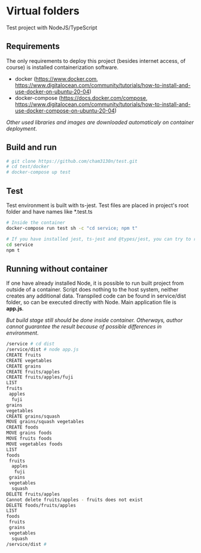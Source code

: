 # Virtual folders
Test project with NodeJS/TypeScript

## Requirements
The only requirements to deploy this project (besides internet access, of course) is installed containerization software.
- docker (https://www.docker.com, https://www.digitalocean.com/community/tutorials/how-to-install-and-use-docker-on-ubuntu-20-04)
- docker-compose (https://docs.docker.com/compose, https://www.digitalocean.com/community/tutorials/how-to-install-and-use-docker-compose-on-ubuntu-20-04)

_Other used libraries and images are downloaded automaticaly on container deployment_.

## Build and run
```bash
# git clone https://github.com/cham3130n/test.git
# cd test/docker
# docker-compose up test
```

## Test
Test environment is built with ts-jest. Test files are placed in project's root folder and have names like *.test.ts
```bash
# Inside the container
docker-compose run test sh -c "cd service; npm t"

# If you have installed jest, ts-jest and @types/jest, you can try to run them directly
cd service
npm t
```

## Running without container
If one have already installed Node, it is possible to run built project from outside of a container. Script does nothing to the host system, neither creates any additional data. Transpiled code can be found in service/dist folder, so can be executed directly with Node. Main application file is **app.js**.

_But build stage still should be done inside container. Otherways, author cannot guarantee the result because of possible differences in environment_.
```bash
/service # cd dist
/service/dist # node app.js
CREATE fruits
CREATE vegetables
CREATE grains
CREATE fruits/apples
CREATE fruits/apples/fuji
LIST
fruits
 apples
  fuji
grains
vegetables
CREATE grains/squash
MOVE grains/squash vegetables
CREATE foods
MOVE grains foods
MOVE fruits foods
MOVE vegetables foods
LIST
foods
 fruits
  apples
   fuji
 grains
 vegetables
  squash
DELETE fruits/apples
Cannot delete fruits/apples - fruits does not exist
DELETE foods/fruits/apples
LIST
foods
 fruits
 grains
 vegetables
  squash
/service/dist # 
```
